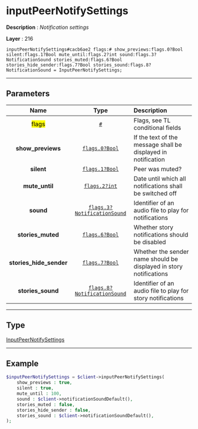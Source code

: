 # inputPeerNotifySettings

**Description** : *Notification settings*

**Layer** : 216

```tl
inputPeerNotifySettings#cacb6ae2 flags:# show_previews:flags.0?Bool silent:flags.1?Bool mute_until:flags.2?int sound:flags.3?NotificationSound stories_muted:flags.6?Bool stories_hide_sender:flags.7?Bool stories_sound:flags.8?NotificationSound = InputPeerNotifySettings;
```

---

## Parameters

| Name | Type | Description |
| :---: | :---: | :--- |
| <mark>flags</mark> | [`#`](type/#) | Flags, see TL conditional fields |
| **show_previews** | [`flags.0?Bool`](type/Bool) | If the text of the message shall be displayed in notification |
| **silent** | [`flags.1?Bool`](type/Bool) | Peer was muted? |
| **mute_until** | [`flags.2?int`](type/int) | Date until which all notifications shall be switched off |
| **sound** | [`flags.3?NotificationSound`](type/NotificationSound) | Identifier of an audio file to play for notifications |
| **stories_muted** | [`flags.6?Bool`](type/Bool) | Whether story notifications should be disabled |
| **stories_hide_sender** | [`flags.7?Bool`](type/Bool) | Whether the sender name should be displayed in story notifications |
| **stories_sound** | [`flags.8?NotificationSound`](type/NotificationSound) | Identifier of an audio file to play for story notifications |

---

## Type

[InputPeerNotifySettings](type/InputPeerNotifySettings)

---

## Example

```php
$inputPeerNotifySettings = $client->inputPeerNotifySettings(
	show_previews : true,
	silent : true,
	mute_until : 100,
	sound : $client->notificationSoundDefault(),
	stories_muted : false,
	stories_hide_sender : false,
	stories_sound : $client->notificationSoundDefault(),
);
```